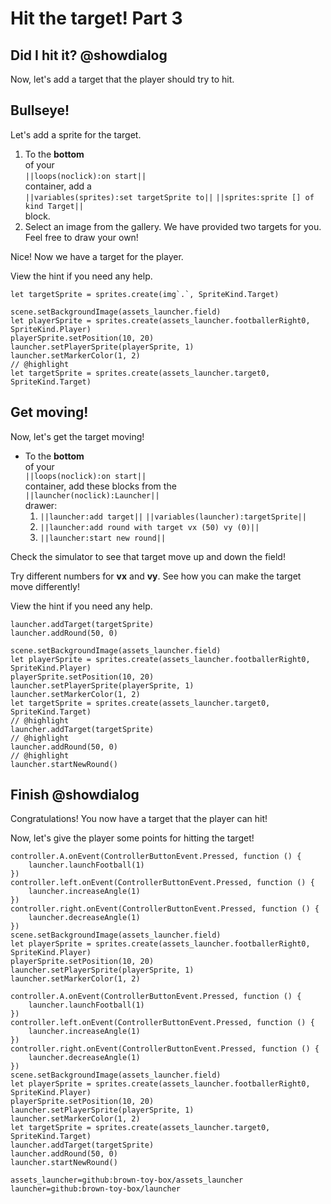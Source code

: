# Hit the target! Part 3

## Did I hit it? @showdialog

Now, let's add a target that the player should try to hit.

## Bullseye!

Let's add a sprite for the target.

1.  To the **bottom**   
of your   
``||loops(noclick):on start||``   
container, add a   
``||variables(sprites):set targetSprite to||``
``||sprites:sprite [] of kind Target||``   
block.
1.  Select an image from the gallery.
We have provided two targets for you.
Feel free to draw your own!

Nice! Now we have a target for the player.

View the hint if you need any help.

```blockconfig.local
let targetSprite = sprites.create(img`.`, SpriteKind.Target)
```

```blocks
scene.setBackgroundImage(assets_launcher.field)
let playerSprite = sprites.create(assets_launcher.footballerRight0, SpriteKind.Player)
playerSprite.setPosition(10, 20)
launcher.setPlayerSprite(playerSprite, 1)
launcher.setMarkerColor(1, 2)
// @highlight
let targetSprite = sprites.create(assets_launcher.target0, SpriteKind.Target)
```

## Get moving!

Now, let's get the target moving!

-   To the **bottom**   
of your   
``||loops(noclick):on start||``   
container, add these blocks
from the   
``||launcher(noclick):Launcher||``   
drawer:
    1.  ``||launcher:add target||`` ``||variables(launcher):targetSprite||``
    1.  ``||launcher:add round with target vx (50) vy (0)||``
    1.  ``||launcher:start new round||``

Check the simulator to see that target move
up and down the field!

Try different numbers for **vx** and **vy**.
See how you can make the target move differently!

View the hint if you need any help.

```blockconfig.local
launcher.addTarget(targetSprite)
launcher.addRound(50, 0)
```

```blocks
scene.setBackgroundImage(assets_launcher.field)
let playerSprite = sprites.create(assets_launcher.footballerRight0, SpriteKind.Player)
playerSprite.setPosition(10, 20)
launcher.setPlayerSprite(playerSprite, 1)
launcher.setMarkerColor(1, 2)
let targetSprite = sprites.create(assets_launcher.target0, SpriteKind.Target)
// @highlight
launcher.addTarget(targetSprite)
// @highlight
launcher.addRound(50, 0)
// @highlight
launcher.startNewRound()
```

## Finish @showdialog

Congratulations! You now have a target that the player can hit!

Now, let's give the player some points for hitting the target!

```template
controller.A.onEvent(ControllerButtonEvent.Pressed, function () {
    launcher.launchFootball(1)
})
controller.left.onEvent(ControllerButtonEvent.Pressed, function () {
    launcher.increaseAngle(1)
})
controller.right.onEvent(ControllerButtonEvent.Pressed, function () {
    launcher.decreaseAngle(1)
})
scene.setBackgroundImage(assets_launcher.field)
let playerSprite = sprites.create(assets_launcher.footballerRight0, SpriteKind.Player)
playerSprite.setPosition(10, 20)
launcher.setPlayerSprite(playerSprite, 1)
launcher.setMarkerColor(1, 2)
```

```ghost
controller.A.onEvent(ControllerButtonEvent.Pressed, function () {
    launcher.launchFootball(1)
})
controller.left.onEvent(ControllerButtonEvent.Pressed, function () {
    launcher.increaseAngle(1)
})
controller.right.onEvent(ControllerButtonEvent.Pressed, function () {
    launcher.decreaseAngle(1)
})
scene.setBackgroundImage(assets_launcher.field)
let playerSprite = sprites.create(assets_launcher.footballerRight0, SpriteKind.Player)
playerSprite.setPosition(10, 20)
launcher.setPlayerSprite(playerSprite, 1)
launcher.setMarkerColor(1, 2)
let targetSprite = sprites.create(assets_launcher.target0, SpriteKind.Target)
launcher.addTarget(targetSprite)
launcher.addRound(50, 0)
launcher.startNewRound()
```

```package
assets_launcher=github:brown-toy-box/assets_launcher
launcher=github:brown-toy-box/launcher
```